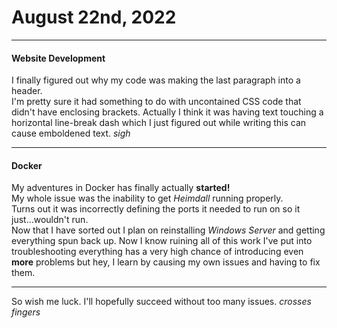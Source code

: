 # August 22nd, 2022

---

#### Website Development
I finally figured out why my code was making the last paragraph into a header.  
I'm pretty sure it had something to do with uncontained CSS code that didn't have enclosing brackets. Actually I think it was having text touching a horizontal line-break dash which I just figured out while writing this can cause emboldened text. *sigh*

---

#### Docker
My adventures in Docker has finally actually **started!**  
My whole issue was the inability to get *Heimdall* running properly.  
Turns out it was incorrectly defining the ports it needed to run on so it just...wouldn't run.  
Now that I have sorted out I plan on reinstalling *Windows Server* and getting everything spun back up.
Now I know ruining all of this work I've put into troubleshooting everything has a very high chance of introducing even **more** problems but hey, I learn by causing my own issues and having to fix them.  

---

So wish me luck. I'll hopefully succeed without too many issues. *crosses fingers*
